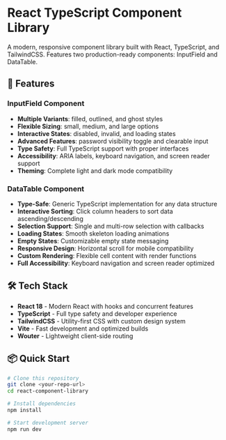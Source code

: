 # React TypeScript Component Library

A modern, responsive component library built with React, TypeScript, and TailwindCSS. Features two production-ready components: InputField and DataTable.

## 🚀 Features

### InputField Component
- **Multiple Variants**: filled, outlined, and ghost styles
- **Flexible Sizing**: small, medium, and large options
- **Interactive States**: disabled, invalid, and loading states  
- **Advanced Features**: password visibility toggle and clearable input
- **Type Safety**: Full TypeScript support with proper interfaces
- **Accessibility**: ARIA labels, keyboard navigation, and screen reader support
- **Theming**: Complete light and dark mode compatibility

### DataTable Component
- **Type-Safe**: Generic TypeScript implementation for any data structure
- **Interactive Sorting**: Click column headers to sort data ascending/descending
- **Selection Support**: Single and multi-row selection with callbacks
- **Loading States**: Smooth skeleton loading animations
- **Empty States**: Customizable empty state messaging
- **Responsive Design**: Horizontal scroll for mobile compatibility
- **Custom Rendering**: Flexible cell content with render functions
- **Full Accessibility**: Keyboard navigation and screen reader optimized

## 🛠️ Tech Stack

- **React 18** - Modern React with hooks and concurrent features
- **TypeScript** - Full type safety and developer experience
- **TailwindCSS** - Utility-first CSS with custom design system
- **Vite** - Fast development and optimized builds
- **Wouter** - Lightweight client-side routing

## 📦 Quick Start

```bash
# Clone this repository
git clone <your-repo-url>
cd react-component-library

# Install dependencies
npm install

# Start development server
npm run dev

